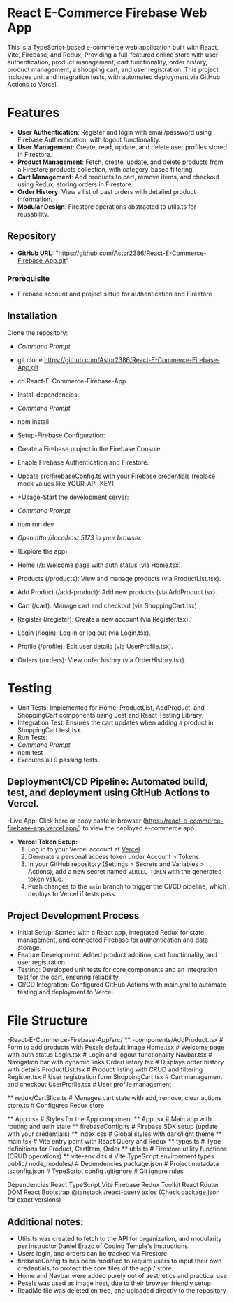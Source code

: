 # React E-Commerce Firebase Web App
This is a TypeScript-based e-commerce web application built with React, Vite, Firebase, and Redux, Providing a full-featured online store with user authentication, product management, cart functionality, order history, product management, a shopping cart, and user registration. This project includes unit and integration tests, with automated deployment via GitHub Actions to Vercel.
# Features
- **User Authentication**: Register and login with email/password using Firebase Authentication, with logout functionality.
- **User Management**: Create, read, update, and delete user profiles stored in Firestore.
- **Product Management**: Fetch, create, update, and delete products from a Firestore products collection, with category-based filtering.
- **Cart Management**: Add products to cart, remove items, and checkout using Redux, storing orders in Firestore.
- **Order History**: View a list of past orders with detailed product information.
- **Modular Design**: Firestore operations abstracted to utils.ts for reusability.

## Repository
- **GitHub URL:** "https://github.com/Astor2386/React-E-Commerce-Firebase-App.git"

### Prerequisite
- Firebase account and project setup for authentication and Firestore

## Installation
Clone the repository:

- *Command Prompt*
- git clone https://github.com/Astor2386/React-E-Commerce-Firebase-App.git
- cd React-E-Commerce-Firebase-App
- Install dependencies:
- *Command Prompt*
- npm install

- Setup-Firebase Configuration:
- Create a Firebase project in the Firebase Console.
- Enable Firebase Authentication and Firestore.
- Update src/firebaseConfig.ts with your Firebase credentials (replace mock values like YOUR_API_KEY).

- *Usage-Start the development server:
- *Command Prompt*
- npm run dev
- *Open http://localhost:5173 in your browser.*
- (Explore the app)
- Home (/): Welcome page with auth status (via Home.tsx).
- Products (/products): View and manage products (via ProductList.tsx).
- Add Product (/add-product): Add new products (via AddProduct.tsx).
- Cart (/cart): Manage cart and checkout (via ShoppingCart.tsx).
- Register (/register): Create a new account (via Register.tsx).
- Login (/login): Log in or log out (via Login.tsx).
- Profile (/profile): Edit user details (via UserProfile.tsx).
- Orders (/orders): View order history (via OrderHistory.tsx).

# Testing
- Unit Tests: Implemented for Home, ProductList, AddProduct, and ShoppingCart components using Jest and React Testing Library.
- Integration Test: Ensures the cart updates when adding a product in ShoppingCart.test.tsx.
- Run Tests:
- *Command Prompt*
- npm test
- Executes all 9 passing tests.

## DeploymentCI/CD Pipeline: Automated build, test, and deployment using GitHub Actions to Vercel.
-Live App: Click here or copy paste in browser (https://react-e-commerce-firebase-app.vercel.app/) to view the deployed e-commerce app.
- **Vercel Token Setup:**
  1. Log in to your Vercel account at [Vercel](https://vercel.com/).
  2. Generate a personal access token under Account > Tokens.
  3. In your GitHub repository (Settings > Secrets and Variables > Actions), add a new secret named `VERCEL_TOKEN` with the generated token value.
  4. Push changes to the `main` branch to trigger the CI/CD pipeline, which deploys to Vercel if tests pass.

## Project Development Process
- Initial Setup: Started with a React app, integrated Redux for state management, and connected Firebase for authentication and data storage.
- Feature Development: Added product addition, cart functionality, and user registration.
- Testing: Developed unit tests for core components and an integration test for the cart, ensuring reliability.
- CI/CD Integration: Configured GitHub Actions with main.yml to automate testing and deployment to Vercel.




# File Structure
-React-E-Commerce-Firebase-App/src/
** -components/AddProduct.tsx     # Form to add products with Pexels default image
Home.tsx              # Welcome page with auth status
Login.tsx             # Login and logout functionality
Navbar.tsx            # Navigation bar with dynamic links
OrderHistory.tsx      # Displays order history with details
ProductList.tsx       # Product listing with CRUD and filtering
Register.tsx          # User registration form
ShoppingCart.tsx      # Cart management and checkout
UserProfile.tsx       # User profile management

** redux/CartSlice.ts          # Manages cart state with add, remove, clear actions
store.ts              # Configures Redux store

** App.css                   # Styles for the App component
** App.tsx                   # Main app with routing and auth state
** firebaseConfig.ts         # Firebase SDK setup (update with your credentials)
** index.css                 # Global styles with dark/light theme
** main.tsx                  # Vite entry point with React Query and Redux
** types.ts                  # Type definitions for Product, CartItem, Order
** utils.ts                  # Firestore utility functions (CRUD operations)
** vite-env.d.ts             # Vite TypeScript environment types
public/
node_modules/                 # Dependencies
package.json                  # Project metadata
tsconfig.json                 # TypeScript config
.gitignore                    # Git ignore rules

Dependencies:React
TypeScript
Vite
Firebase
Redux Toolkit
React Router DOM
React Bootstrap
@tanstack
/react-query
axios
(Check package.json for exact versions)

## Additional notes:
- Utils.ts was created to fetch to the API for organization, and modularity per instructor Daniel Erazo of Coding Temple's instructions.
- Users login, and orders can be tracked via Firestore 
- firebaseConfig.ts has been modified to require users to input their own credentials, to protect the core files of the app / store.
- Home and Navbar were added purely out of aesthetics and practical use
- Pexels was used as image host, due to their browser friendly setup
- ReadMe file was deleted on tree, and uploaded directly to the repository

